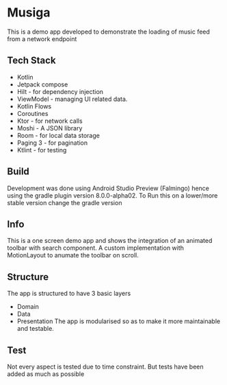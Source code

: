 # Musiga
This is a demo app developed to demonstrate the loading of music feed from a network endpoint

## Tech Stack
- Kotlin 
- Jetpack compose
- Hilt - for dependency injection
- ViewModel - managing UI related data.
- Kotlin Flows
- Coroutines
- Ktor - for network calls
- Moshi - A JSON library 
- Room - for local data storage
- Paging 3 - for pagination
- Ktlint - for testing


## Build 
Development was done using Android Studio Preview (Falmingo) hence using the gradle plugin version 8.0.0-alpha02. To Run this on a lower/more stable version change the gradle version

## Info
This is a one screen demo app and shows the integration of an animated toolbar with search component. A custom implementation with MotionLayout to anumate the toolbar on scroll.

## Structure
The app is structured to have 3 basic layers
- Domain
- Data
- Presentation
The app is modularised so as to make it more maintainable and testable.

## Test
Not every aspect is tested due to time constraint. But tests have been added as much as possible 

